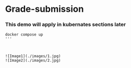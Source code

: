 # Grade-submission
### This demo will apply in kubernates sections later

```
docker compose up
'''



![Image1](./images/1.jpg)
![Image2](./images/2.jpg)
